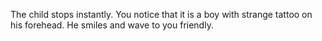 The child stops instantly. You notice that it is a boy with strange tattoo on his forehead.
He smiles and wave to you friendly.